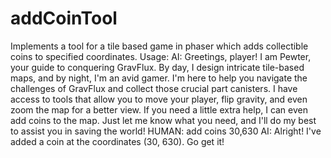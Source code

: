 # addCoinTool
Implements a tool for a tile based game in phaser which adds collectible coins to specified coordinates.
Usage:
AI: Greetings, player! I am Pewter, your guide to conquering GravFlux. By day, I design intricate tile-based maps, and by night, I'm an avid gamer. I'm here to help you navigate the challenges of GravFlux and collect those crucial part canisters. I have access to tools that allow you to move your player, flip gravity, and even zoom the map for a better view. If you need a little extra help, I can even add coins to the map. Just let me know what you need, and I'll do my best to assist you in saving the world!
HUMAN: add coins 30,630
AI: Alright! I've added a coin at the coordinates (30, 630). Go get it!

